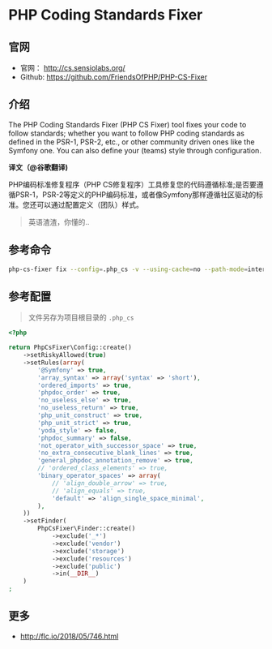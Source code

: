 # PHP Coding Standards Fixer

## 官网

- 官网： http://cs.sensiolabs.org/
- Github: https://github.com/FriendsOfPHP/PHP-CS-Fixer

## 介绍

The PHP Coding Standards Fixer (PHP CS Fixer) tool fixes your code to follow standards; whether you want to follow PHP coding standards as defined in the PSR-1, PSR-2, etc., or other community driven ones like the Symfony one. You can also define your (teams) style through configuration.

**译文（@谷歌翻译)**

PHP编码标准修复程序（PHP CS修复程序）工具修复您的代码遵循标准;是否要遵循PSR-1，PSR-2等定义的PHP编码标准，或者像Symfony那样遵循社区驱动的标准。您还可以通过配置定义（团队）样式。

> 英语渣渣，你懂的..

## 参考命令

```bash
php-cs-fixer fix --config=.php_cs -v --using-cache=no --path-mode=intersection -- PHP文件路径
```

## 参考配置

> 文件另存为项目根目录的 `.php_cs`

```php
<?php

return PhpCsFixer\Config::create()
    ->setRiskyAllowed(true)
    ->setRules(array(
        '@Symfony' => true,
        'array_syntax' => array('syntax' => 'short'),
        'ordered_imports' => true,
        'phpdoc_order' => true,
        'no_useless_else' => true,
        'no_useless_return' => true,
        'php_unit_construct' => true,
        'php_unit_strict' => true,
        'yoda_style' => false,
        'phpdoc_summary' => false,
        'not_operator_with_successor_space' => true,
        'no_extra_consecutive_blank_lines' => true,
        'general_phpdoc_annotation_remove' => true,
        // 'ordered_class_elements' => true,
        'binary_operator_spaces' => array(
            // 'align_double_arrow' => true,
            // 'align_equals' => true,
            'default' => 'align_single_space_minimal',
        ),
    ))
    ->setFinder(
        PhpCsFixer\Finder::create()
            ->exclude('_*')
            ->exclude('vendor')
            ->exclude('storage')
            ->exclude('resources')
            ->exclude('public')
            ->in(__DIR__)
    )
;
```

## 更多

- http://flc.io/2018/05/746.html